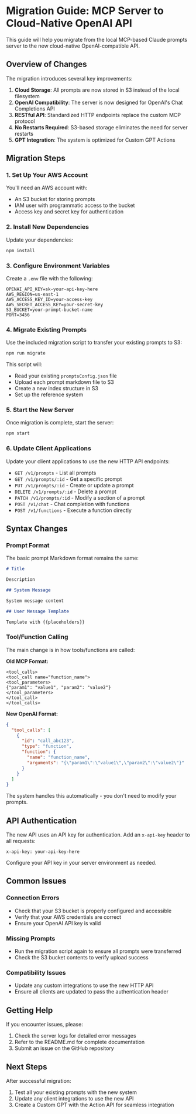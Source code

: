# Migration Guide: MCP Server to Cloud-Native OpenAI API

This guide will help you migrate from the local MCP-based Claude prompts server to the new cloud-native OpenAI-compatible API.

## Overview of Changes

The migration introduces several key improvements:

1. **Cloud Storage**: All prompts are now stored in S3 instead of the local filesystem
2. **OpenAI Compatibility**: The server is now designed for OpenAI's Chat Completions API
3. **RESTful API**: Standardized HTTP endpoints replace the custom MCP protocol
4. **No Restarts Required**: S3-based storage eliminates the need for server restarts
5. **GPT Integration**: The system is optimized for Custom GPT Actions

## Migration Steps

### 1. Set Up Your AWS Account

You'll need an AWS account with:

- An S3 bucket for storing prompts
- IAM user with programmatic access to the bucket
- Access key and secret key for authentication

### 2. Install New Dependencies

Update your dependencies:

```bash
npm install
```

### 3. Configure Environment Variables

Create a `.env` file with the following:

```
OPENAI_API_KEY=sk-your-api-key-here
AWS_REGION=us-east-1
AWS_ACCESS_KEY_ID=your-access-key
AWS_SECRET_ACCESS_KEY=your-secret-key
S3_BUCKET=your-prompt-bucket-name
PORT=3456
```

### 4. Migrate Existing Prompts

Use the included migration script to transfer your existing prompts to S3:

```bash
npm run migrate
```

This script will:

- Read your existing `promptsConfig.json` file
- Upload each prompt markdown file to S3
- Create a new index structure in S3
- Set up the reference system

### 5. Start the New Server

Once migration is complete, start the server:

```bash
npm start
```

### 6. Update Client Applications

Update your client applications to use the new HTTP API endpoints:

- `GET /v1/prompts` - List all prompts
- `GET /v1/prompts/:id` - Get a specific prompt
- `PUT /v1/prompts/:id` - Create or update a prompt
- `DELETE /v1/prompts/:id` - Delete a prompt
- `PATCH /v1/prompts/:id` - Modify a section of a prompt
- `POST /v1/chat` - Chat completion with functions
- `POST /v1/functions` - Execute a function directly

## Syntax Changes

### Prompt Format

The basic prompt Markdown format remains the same:

```markdown
# Title

Description

## System Message

System message content

## User Message Template

Template with {{placeholders}}
```

### Tool/Function Calling

The main change is in how tools/functions are called:

**Old MCP Format:**

```
<tool_calls>
<tool_call name="function_name">
<tool_parameters>
{"param1": "value1", "param2": "value2"}
</tool_parameters>
</tool_call>
</tool_calls>
```

**New OpenAI Format:**

```json
{
  "tool_calls": [
    {
      "id": "call_abc123",
      "type": "function",
      "function": {
        "name": "function_name",
        "arguments": "{\"param1\":\"value1\",\"param2\":\"value2\"}"
      }
    }
  ]
}
```

The system handles this automatically - you don't need to modify your prompts.

## API Authentication

The new API uses an API key for authentication. Add an `x-api-key` header to all requests:

```
x-api-key: your-api-key-here
```

Configure your API key in your server environment as needed.

## Common Issues

### Connection Errors

- Check that your S3 bucket is properly configured and accessible
- Verify that your AWS credentials are correct
- Ensure your OpenAI API key is valid

### Missing Prompts

- Run the migration script again to ensure all prompts were transferred
- Check the S3 bucket contents to verify upload success

### Compatibility Issues

- Update any custom integrations to use the new HTTP API
- Ensure all clients are updated to pass the authentication header

## Getting Help

If you encounter issues, please:

1. Check the server logs for detailed error messages
2. Refer to the README.md for complete documentation
3. Submit an issue on the GitHub repository

## Next Steps

After successful migration:

1. Test all your existing prompts with the new system
2. Update any client integrations to use the new API
3. Create a Custom GPT with the Action API for seamless integration
